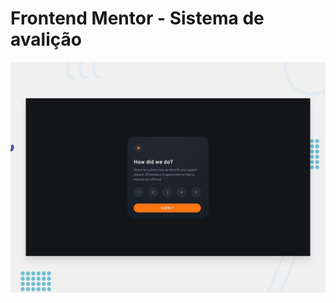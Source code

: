 # Frontend Mentor - Sistema de avalição

![Design preview for the Interactive rating component coding challenge](./design/desktop-preview.jpg)



